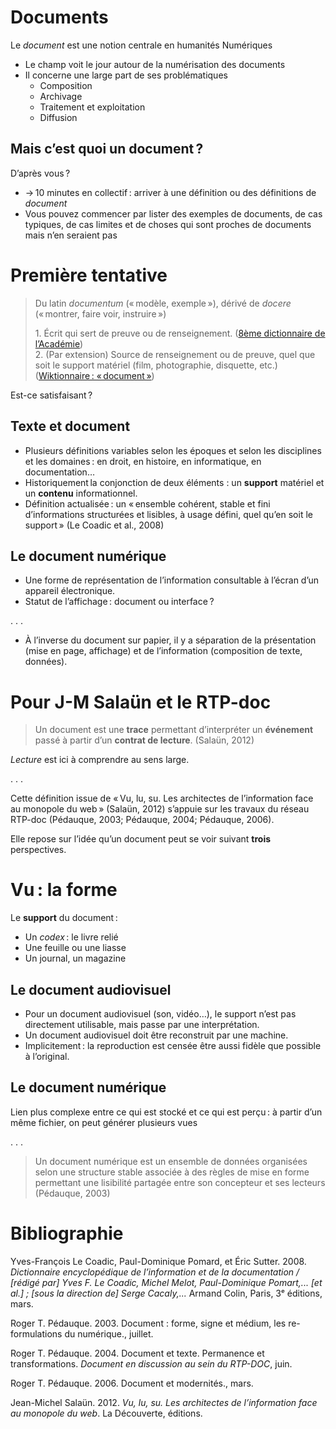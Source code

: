 Documents
=========

Le *document* est une notion centrale en humanités Numériques

-   Le champ voit le jour autour de la numérisation des documents
-   Il concerne une large part de ses problématiques
    -   Composition
    -   Archivage
    -   Traitement et exploitation
    -   Diffusion

Mais c’est quoi un document ?
-----------------------------

D’après vous ?

-   → 10 minutes en collectif : arriver à une définition ou des
    définitions de *document*
-   Vous pouvez commencer par lister des exemples de documents, de cas
    typiques, de cas limites et de choses qui sont proches de documents
    mais n’en seraient pas

Première tentative
==================

> Du latin *documentum* (« modèle, exemple »), dérivé de *docere*
> (« montrer, faire voir, instruire »)
>
> 1\. Écrit qui sert de preuve ou de renseignement. ([8ème dictionnaire de
> l’Académie](https://www.cnrtl.fr/definition/academie8/document))  
> 2. (Par extension) Source de renseignement ou de preuve, quel que soit
> le support matériel (film, photographie, disquette, etc.)  
> ([Wiktionnaire :
> « document »](https://fr.wiktionary.org/w/index.php?title=document&oldid=29526729))

Est-ce satisfaisant ?

Texte et document
-----------------

-   Plusieurs définitions variables selon les époques et selon les
    disciplines et les domaines : en droit, en histoire, en
    informatique, en documentation…
-   Historiquement la conjonction de deux éléments : un **support**
    matériel et un **contenu** informationnel.
-   Définition actualisée : un « ensemble cohérent, stable et fini
    d’informations structurées et lisibles, à usage défini, quel qu’en
    soit le support » (Le Coadic et al., 2008)

Le document numérique
---------------------

-   Une forme de représentation de l’information consultable à l’écran
    d’un appareil électronique.
-   Statut de l’affichage : document ou interface ?

. . .

-   À l’inverse du document sur papier, il y a séparation de la
    présentation (mise en page, affichage) et de l’information
    (composition de texte, données).

Pour J-M Salaün et le RTP-doc
=============================

> Un document est une **trace** permettant d’interpréter un
> **événement** passé à partir d’un **contrat de lecture**. (Salaün,
> 2012)

*Lecture* est ici à comprendre au sens large.

. . .

Cette définition issue de « Vu, lu, su. Les architectes de l’information
face au monopole du web » (Salaün, 2012) s’appuie sur les travaux du
réseau RTP-doc (Pédauque, 2003; Pédauque, 2004; Pédauque, 2006).

Elle repose sur l’idée qu’un document peut se voir suivant **trois**
perspectives.

Vu : la forme
=============

Le **support** du document :

-   Un *codex* : le livre relié
-   Une feuille ou une liasse
-   Un journal, un magazine

Le document audiovisuel
-----------------------

-   Pour un document audiovisuel (son, vidéo…), le support n’est pas
    directement utilisable, mais passe par une interprétation.
-   Un document audiovisuel doit être reconstruit par une machine.
-   Implicitement : la reproduction est censée être aussi fidèle que
    possible à l’original.

Le document numérique
---------------------

Lien plus complexe entre ce qui est stocké et ce qui est perçu : à
partir d’un même fichier, on peut générer plusieurs vues

. . .

> Un document numérique est un ensemble de données organisées selon une
> structure stable associée à des règles de mise en forme permettant une
> lisibilité partagée entre son concepteur et ses lecteurs  
> (Pédauque, 2003)

Bibliographie
=============

Yves-François Le Coadic, Paul-Dominique Pomard, et Éric Sutter. 2008.
*Dictionnaire encyclopédique de l’information et de la documentation /
\[rédigé par\] Yves F. Le Coadic, Michel Melot, Paul-Dominique
Pomart,... \[et al.\] ; \[sous la direction de\] Serge Cacaly,...*
Armand Colin, Paris, 3ᵉ éditions, mars.

Roger T. Pédauque. 2003. Document : forme, signe et médium, les
re-formulations du numérique., juillet.

Roger T. Pédauque. 2004. Document et texte. Permanence et
transformations. *Document en discussion au sein du RTP-DOC*, juin.

Roger T. Pédauque. 2006. Document et modernités., mars.

Jean-Michel Salaün. 2012. *Vu, lu, su. Les architectes de l’information
face au monopole du web*. La Découverte, éditions.
